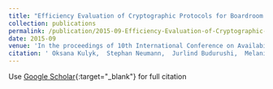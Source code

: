 ```yaml
---
title: "Efficiency Evaluation of Cryptographic Protocols for Boardroom Voting"
collection: publications
permalink: /publication/2015-09-Efficiency-Evaluation-of-Cryptographic-Protocols-for-Boardroom-Voting
date: 2015-09
venue: 'In the proceedings of 10th International Conference on Availability, Reliability and Security (ARES 2015)'
citation: ' Oksana Kulyk,  Stephan Neumann,  Jurlind Budurushi,  Melanie Volkamer, &quot;Efficiency Evaluation of Cryptographic Protocols for Boardroom Voting.&quot; In the proceedings of 10th International Conference on Availability, Reliability and Security (ARES 2015), 2015.'
---
```

Use [Google Scholar](https://scholar.google.com/scholar?q=Efficiency+Evaluation+of+Cryptographic+Protocols+for+Boardroom+Voting){:target="_blank"} for full citation